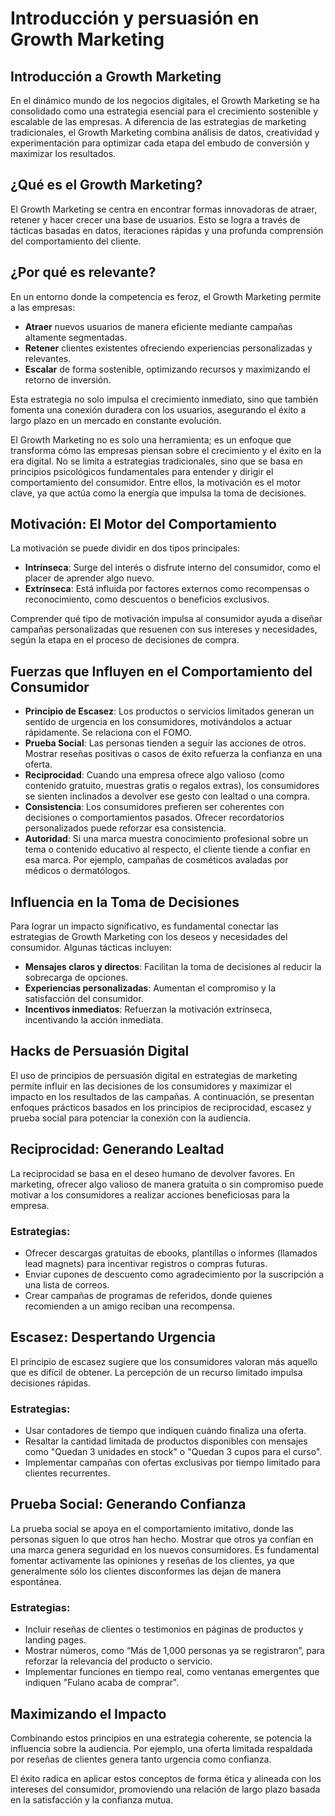 # Introducción y persuasión en Growth Marketing

## Introducción a Growth Marketing
En el dinámico mundo de los negocios digitales, el Growth Marketing se ha consolidado como una estrategia esencial para el crecimiento sostenible y escalable de las empresas. A diferencia de las estrategias de marketing tradicionales, el Growth Marketing combina análisis de datos, creatividad y experimentación para optimizar cada etapa del embudo de conversión y maximizar los resultados.

## ¿Qué es el Growth Marketing?
El Growth Marketing se centra en encontrar formas innovadoras de atraer, retener y hacer crecer una base de usuarios. Esto se logra a través de tácticas basadas en datos, iteraciones rápidas y una profunda comprensión del comportamiento del cliente.

## ¿Por qué es relevante?
En un entorno donde la competencia es feroz, el Growth Marketing permite a las empresas:
- **Atraer** nuevos usuarios de manera eficiente mediante campañas altamente segmentadas.
- **Retener** clientes existentes ofreciendo experiencias personalizadas y relevantes.
- **Escalar** de forma sostenible, optimizando recursos y maximizando el retorno de inversión.

Esta estrategia no solo impulsa el crecimiento inmediato, sino que también fomenta una conexión duradera con los usuarios, asegurando el éxito a largo plazo en un mercado en constante evolución.

El Growth Marketing no es solo una herramienta; es un enfoque que transforma cómo las empresas piensan sobre el crecimiento y el éxito en la era digital. No se limita a estrategias tradicionales, sino que se basa en principios psicológicos fundamentales para entender y dirigir el comportamiento del consumidor. Entre ellos, la motivación es el motor clave, ya que actúa como la energía que impulsa la toma de decisiones.

## Motivación: El Motor del Comportamiento
La motivación se puede dividir en dos tipos principales:
- **Intrínseca**: Surge del interés o disfrute interno del consumidor, como el placer de aprender algo nuevo.
- **Extrínseca**: Está influida por factores externos como recompensas o reconocimiento, como descuentos o beneficios exclusivos.

Comprender qué tipo de motivación impulsa al consumidor ayuda a diseñar campañas personalizadas que resuenen con sus intereses y necesidades, según la etapa en el proceso de decisiones de compra.

## Fuerzas que Influyen en el Comportamiento del Consumidor
- **Principio de Escasez**: Los productos o servicios limitados generan un sentido de urgencia en los consumidores, motivándolos a actuar rápidamente. Se relaciona con el FOMO.
- **Prueba Social**: Las personas tienden a seguir las acciones de otros. Mostrar reseñas positivas o casos de éxito refuerza la confianza en una oferta.
- **Reciprocidad**: Cuando una empresa ofrece algo valioso (como contenido gratuito, muestras gratis o regalos extras), los consumidores se sienten inclinados a devolver ese gesto con lealtad o una compra.
- **Consistencia**: Los consumidores prefieren ser coherentes con decisiones o comportamientos pasados. Ofrecer recordatorios personalizados puede reforzar esa consistencia.
- **Autoridad**: Si una marca muestra conocimiento profesional sobre un tema o contenido educativo al respecto, el cliente tiende a confiar en esa marca. Por ejemplo, campañas de cosméticos avaladas por médicos o dermatólogos.

## Influencia en la Toma de Decisiones
Para lograr un impacto significativo, es fundamental conectar las estrategias de Growth Marketing con los deseos y necesidades del consumidor. Algunas tácticas incluyen:
- **Mensajes claros y directos**: Facilitan la toma de decisiones al reducir la sobrecarga de opciones.
- **Experiencias personalizadas**: Aumentan el compromiso y la satisfacción del consumidor.
- **Incentivos inmediatos**: Refuerzan la motivación extrínseca, incentivando la acción inmediata.

## Hacks de Persuasión Digital
El uso de principios de persuasión digital en estrategias de marketing permite influir en las decisiones de los consumidores y maximizar el impacto en los resultados de las campañas. A continuación, se presentan enfoques prácticos basados en los principios de reciprocidad, escasez y prueba social para potenciar la conexión con la audiencia.

## Reciprocidad: Generando Lealtad
La reciprocidad se basa en el deseo humano de devolver favores. En marketing, ofrecer algo valioso de manera gratuita o sin compromiso puede motivar a los consumidores a realizar acciones beneficiosas para la empresa.

### Estrategias:
- Ofrecer descargas gratuitas de ebooks, plantillas o informes (llamados lead magnets) para incentivar registros o compras futuras.
- Enviar cupones de descuento como agradecimiento por la suscripción a una lista de correos.
- Crear campañas de programas de referidos, donde quienes recomienden a un amigo reciban una recompensa.

## Escasez: Despertando Urgencia
El principio de escasez sugiere que los consumidores valoran más aquello que es difícil de obtener. La percepción de un recurso limitado impulsa decisiones rápidas.

### Estrategias:
- Usar contadores de tiempo que indiquen cuándo finaliza una oferta.
- Resaltar la cantidad limitada de productos disponibles con mensajes como "Quedan 3 unidades en stock" o "Quedan 3 cupos para el curso".
- Implementar campañas con ofertas exclusivas por tiempo limitado para clientes recurrentes.

## Prueba Social: Generando Confianza
La prueba social se apoya en el comportamiento imitativo, donde las personas siguen lo que otros han hecho. Mostrar que otros ya confían en una marca genera seguridad en los nuevos consumidores. Es fundamental fomentar activamente las opiniones y reseñas de los clientes, ya que generalmente sólo los clientes disconformes las dejan de manera espontánea.

### Estrategias:
- Incluir reseñas de clientes o testimonios en páginas de productos y landing pages.
- Mostrar números, como “Más de 1,000 personas ya se registraron”, para reforzar la relevancia del producto o servicio.
- Implementar funciones en tiempo real, como ventanas emergentes que indiquen "Fulano acaba de comprar".


## Maximizando el Impacto
Combinando estos principios en una estrategia coherente, se potencia la influencia sobre la audiencia. Por ejemplo, una oferta limitada respaldada por reseñas de clientes genera tanto urgencia como confianza.

El éxito radica en aplicar estos conceptos de forma ética y alineada con los intereses del consumidor, promoviendo una relación de largo plazo basada en la satisfacción y la confianza mutua.